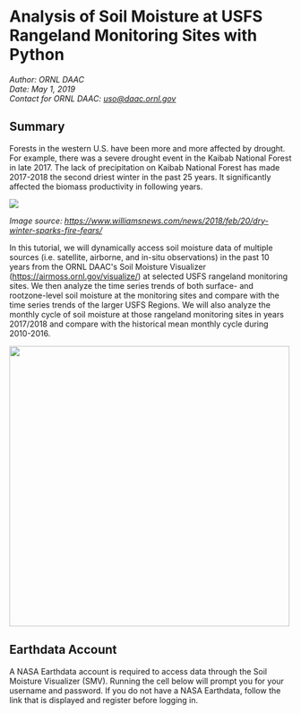 # Analysis of Soil Moisture at USFS Rangeland Monitoring Sites with Python
*Author: ORNL DAAC*  
*Date: May 1, 2019*  
*Contact for ORNL DAAC: uso@daac.ornl.gov*

## Summary
Forests in the western U.S. have been more and more affected by drought. For example, there was a severe drought event in the Kaibab National Forest in late 2017. The lack of precipitation on Kaibab National Forest has made 2017-2018 the second driest winter in the past 25 years. It significantly affected the biomass productivity in following years. 

<img src="https://westernnews.media.clients.ellingtoncms.com/img/photos/2018/02/20/Boundary_Fire_t715.jpg"/>

*Image source: https://www.williamsnews.com/news/2018/feb/20/dry-winter-sparks-fire-fears/*

In this tutorial, we will dynamically access soil moisture data of multiple sources (i.e. satellite, airborne, and in-situ observations) in the past 10 years from the ORNL DAAC's Soil Moisture Visualizer (https://airmoss.ornl.gov/visualize/) at selected USFS rangeland monitoring sites. We then analyze the time series trends of both surface- and rootzone-level soil moisture at the monitoring sites and compare with the time series trends of the larger USFS Regions. We will also analyze the monthly cycle of soil moisture at those rangeland monitoring sites in years 2017/2018 and compare with the historical mean monthly cycle during 2010-2016.

<img src="https://webmap.ornl.gov/img/DAAC_logo_blue_text_transparent_bg_web_0.png" width="500"/>


## Earthdata Account

A NASA Earthdata account is required to access data through the Soil Moisture Visualizer (SMV). Running the cell below will prompt you for your username and password. If you do not have a NASA Earthdata, follow the link that is displayed and register before logging in.
